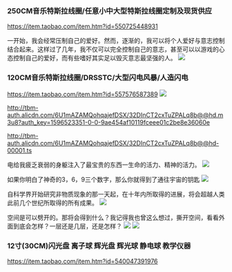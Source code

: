### 250CM音乐特斯拉线圈/任意小中大型特斯拉线圈定制及现货供应
https://item.taobao.com/item.htm?id=550725448931

一开始，我会经常压制自己的爱好。然而，逐渐的，我可以将个人爱好与意志控制结合起来。这样过了几年，我不仅可以完全控制自己的意志，甚至可以以游戏的心态控制自己的爱好，而有些嗜好其实足以毁灭意志最坚强的人。
![](https://img.alicdn.com/imgextra/i1/98297119/TB24n9hBN1YBuNjy1zcXXbNcXXa_!!98297119.png)

### 120CM音乐特斯拉线圈/DRSSTC/大型闪电风暴/人造闪电
https://item.taobao.com/item.htm?id=557576587389
![](img.alicdn.com/imgextra/i2/6000000000295/TB2w8K_X.z.BuNjt_bXXXcQmpXa_!!6000000000295-0-tbvideo.jpg)

http://tbm-auth.alicdn.com/6U1mAZAMQohqajefDSX/32DInCT2cxTuZPALq8b@@hd.m3u8?auth_key=1596523351-0-0-9ae454af10119fceee01c2be8e36060e

http://tbm-auth.alicdn.com/6U1mAZAMQohqajefDSX/32DInCT2cxTuZPALq8b@@hd-00001.ts

电给我疲乏衰弱的身躯注入了最宝贵的东西一生命的活力、精神的活力。
![](https://img.alicdn.com/imgextra/i1/98297119/O1CN01yQI85c22SYCnSMx5o_!!98297119.png)

如果你明白了神奇的3，6，9三个数字，那么你就得到了通往宇宙的钥匙
![](https://img.alicdn.com/imgextra/i2/98297119/O1CN01Naqxo922SYC3jP4ba_!!98297119.png)

自科学界开始研究非物质现象的那一天起，在十年内所取得的进展，将会超越人类此前几个世纪所取得的所有成果。
![](https://img.alicdn.com/imgextra/i3/98297119/O1CN01QdF9ZB22SY9Fr62Ca_!!98297119.png)

空间是可以劈开的。那将会得到什么？我记得我也曾这么想过，撕开空间，看看外面到底会怎样？一层还是几层，还是怎样？
![](https://img.alicdn.com/imgextra/i3/98297119/O1CN01NQLjwh22SY6qiSpLV_!!98297119.png)
![](https://img.alicdn.com/imgextra/i2/98297119/O1CN01IyWgCf22SY9khqMtI_!!98297119.png)

### 12寸(30CM)闪光盘 离子球 辉光盘 辉光球 静电球 教学仪器
https://item.taobao.com/item.htm?id=540047391976
